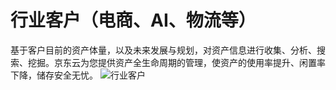 # 行业客户（电商、AI、物流等）
基于客户目前的资产体量，以及未来发展与规划，对资产信息进行收集、分析、搜索、挖掘。京东云为您提供资产全生命周期的管理，使资产的使用率提升、闲置率下降，储存安全无忧。
![行业客户]()
